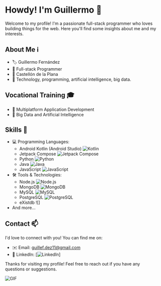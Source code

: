 # Howdy! I'm Guillermo 👋

Welcome to my profile! I'm a passionate full-stack programmer who loves building things for the web. Here you'll find some insights about me and my interests.

## About Me ℹ️

- 🏷 Guillermo Fernández
- 💼 Full-stack Programmer
- 📍 Castellón de la Plana
- 🎯 Technology, programming, artificial intelligence, big data.

## Vocational Training 🎓

- 📱 Multiplatform Application Development
- 🤖 Big Data and Artificial Intelligence

## Skills 🚀

- 💻 Programming Languages: 
    - Android Kotlin (Android Studio) ![Kotlin](link-to-kotlin-logo.png)
    - Jetpack Compose ![Jetpack Compose](link-to-jetpack-compose-logo.png)
    - Python ![Python](link-to-python-logo.png)
    - Java ![Java](link-to-java-logo.png)
    - JavaScript ![JavaScript](link-to-js-logo.png)
- 🛠 Tools & Technologies:
    - Node.js ![Node.js](link-to-nodejs-logo.png)
    - MongoDB ![MongoDB](link-to-mongodb-logo.png)
    - MySQL ![MySQL](link-to-mysql-logo.png)
    - PostgreSQL ![PostgreSQL](link-to-postgresql-logo.png)
    - eXistdb ![]
- And more...

## Contact 📫

I'd love to connect with you! You can find me on:

- ✉️ Email: guillef.dez11@gmail.com
- 🔗 LinkedIn: [![LinkedIn](https://img.shields.io/badge/LinkedIn-guillermo-fernández-grueso-890229239?style=for-the-badge&logo=linkedin&logoColor=white&labelColor=101010)]

Thanks for visiting my profile! Feel free to reach out if you have any questions or suggestions.

![GIF](link-to-your-gif.gif)




<!--
**Gfg92/Gfg92** is a ✨ _special_ ✨ repository because its `README.md` (this file) appears on your GitHub profile.

Here are some ideas to get you started:

- 🔭 I’m currently working on ...
- 🌱 I’m currently learning ...
- 👯 I’m looking to collaborate on ...
- 🤔 I’m looking for help with ...
- 💬 Ask me about ...
- 📫 How to reach me: ...
- 😄 Pronouns: ...
- ⚡ Fun fact: ...
-->
